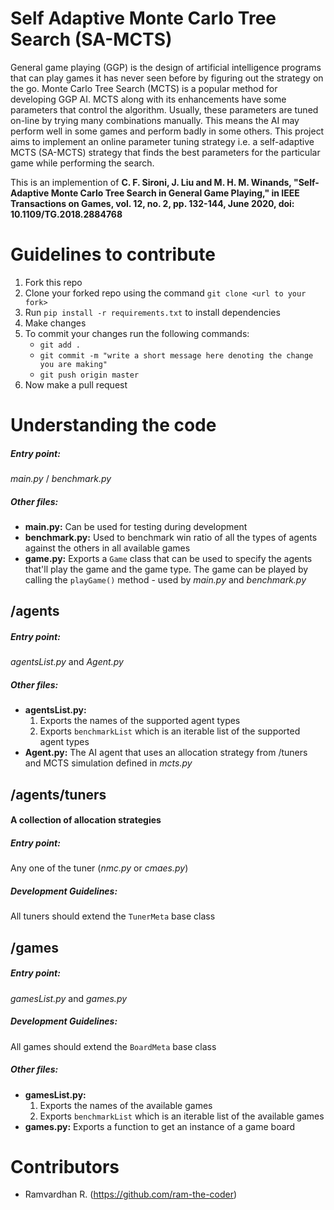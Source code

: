 # Self Adaptive Monte Carlo Tree Search (SA-MCTS)
General game playing (GGP) is the design of artificial intelligence programs
that can play games it has never seen before by figuring out the strategy on
the go. Monte Carlo Tree Search (MCTS) is a popular method for developing
GGP AI. MCTS along with its enhancements have some parameters that
control the algorithm. Usually, these parameters are tuned on-line by trying
many combinations manually. This means the AI may perform well in some
games and perform badly in some others. This project aims to implement an online
parameter tuning strategy i.e. a self-adaptive MCTS (SA-MCTS) strategy
that finds the best parameters for the particular game while performing the
search.  

This is an implemention of **C. F. Sironi, J. Liu and M. H. M. Winands, "Self-Adaptive Monte Carlo
Tree Search in General Game Playing," in IEEE Transactions on Games,
vol. 12, no. 2, pp. 132-144, June 2020, doi: 10.1109/TG.2018.2884768**

# Guidelines to contribute

1. Fork this repo
2. Clone your forked repo using the command `git clone <url to your fork>`
3. Run ```pip install -r requirements.txt``` to install dependencies
4. Make changes
5. To commit your changes run the following commands:
	* `git add .` 
	* `git commit -m "write a short message here denoting the change you are making"` 
	* `git push origin master` 
6. Now make a pull request

# Understanding the code
##### Entry point: 
*main.py* / *benchmark.py*

##### Other files:
* **main.py:** Can be used for testing during development
* **benchmark.py:** Used to benchmark win ratio of all the types of agents against the others in all available games
* **game.py:** Exports a `Game` class that can be used to specify the agents that'll play the game and the game type. The game can be played by calling the `playGame()` method - used by *main.py* and *benchmark.py*

## /agents
##### Entry point: 
*agentsList.py* and *Agent.py*

##### Other files:
* **agentsList.py:** 
    1. Exports the names of the supported agent types
    2. Exports `benchmarkList` which is an iterable list of the supported agent types
* **Agent.py:** The AI agent that uses an allocation strategy from /tuners and MCTS simulation defined in *mcts.py*

## /agents/tuners
#### A collection of allocation strategies
##### Entry point: 
Any one of the tuner (*nmc.py* or *cmaes.py*)
##### Development Guidelines:
All tuners should extend the `TunerMeta` base class

## /games
##### Entry point:
*gamesList.py* and *games.py*
##### Development Guidelines:
All games should extend the `BoardMeta` base class
##### Other files:
* **gamesList.py:**
    1. Exports the names of the available games
    2. Exports `benchmarkList` which is an iterable list of the available games
* **games.py:** Exports a function to get an instance of a game board

# Contributors
* Ramvardhan R. (https://github.com/ram-the-coder)
